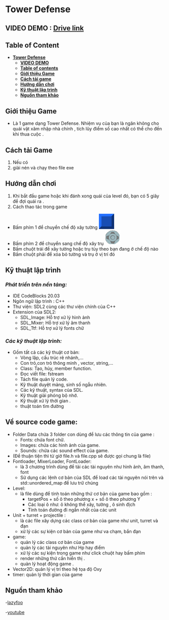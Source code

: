 # **Tower Defense**
## **VIDEO DEMO** : [Drive link](https://drive.google.com/file/d/1OFSKsEE1SBk7E3eio2TZ0CTekAB1_QS4/view?usp=drive_link)
## **Table of Content**
-   [**Tower Defense**](#tower-defense)
    - [**VIDEO DEMO**](#video-demo)    
    - [**Table of contents**](#table-of-contents)
    - [**Giới thiệu Game**](#giới-thiệu-game)
    - [**Cách tải game**](#cách-tải-game)
    - [**Hướng dẫn chơi**](#hướng-dẫn-chơi)
    - [**Kỹ thuật lập trình**](#kỹ-thuật-lập-trình)
    - [**Nguồn tham khảo**](#nguồn-tham-khảo)
    

## **Giới thiệu Game**
- Là 1 game dạng Tower Defense. Nhiệm vụ của bạn là ngăn không cho quái vật xâm nhập nhà chính , tích lũy điểm số cao 
nhất có thể cho đến khi thua cuộc .

## **Cách tải Game**
1. Nếu có 
2. giải nén và chạy theo file exe

## **Hướng dẫn chơi**
1. Khi bắt đầu game hoặc khi đánh xong quái của level đó, bạn có 5 giây để đợi quái ra .
2. Cách thao tác trong game 
 - Bấm phím 1 để chuyển chế độ xây tường    <img src= https://github.com/mingg23805/sdl2_game_UET_INT2215/blob/main/Data/Images/Tile%20Wall.bmp>
 - Bấm phím 2 để chuyển sang chế độ xây trụ  <img src=https://github.com/mingg23805/sdl2_game_UET_INT2215/blob/main/Data/Images/Turret%20Under.bmp>
 - Bấm chuột trái để xây tường hoặc trụ tùy theo bạn đang ở chế độ nào
 - Bấm chuột phải để xóa bỏ tường và trụ ở vị trí đó 

## **Kỹ thuật lập trình**
### ***Phát triển trên nền tảng:***
- IDE CodeBlocks 20.03
- Ngôn ngữ lập trình : C++
- Thư viện: SDL2 cùng các thư viện chính của C++
- Extension của SDL2:
    - SDL_Image: Hỗ trợ xử lý hình ảnh
    - SDL_Mixer: Hỗ trợ xử lý âm thanh
    - SDL_Ttf: Hỗ trợ xử lý fonts chữ
### ***Các kỹ thuật lập trình:***
- Gồm tất cả các kỹ thuật cơ bản:
    - Vòng lặp, cấu trúc rẽ nhánh,...
    - Con trỏ,con trỏ thông minh , vector, string,...
    - Class: Tạo, hủy, member function.
    - Đọc viết file: fstream
    - Tách file quản lý code.
    - Kỹ thuật duyệt mảng, sinh số ngẫu nhiên.
    - Các kỹ thuật, syntax của SDL.
    - Kỹ thuật giải phóng bộ nhớ.
    - Kỹ thuật xử lý thời gian .
    - thuật toán tìm đường 
  

## **Về source code game:**
- Folder Data chứa 3 folder con dùng để lưu các thông tin của game :
    - Fonts:  chứa font chữ.
    - Images: chứa các hình ảnh của game.
    - Sounds: chứa các sound effect của game.
- (Để thuận tiện thì từ giờ file.h và file.cpp sẽ được gọi chung là file)  
- Fontloader, MixerLoader, FontLoader:
  -  là 3 chương trình dùng để tải các tài nguyên như  hình ảnh, âm thanh, font 
   - Sử dụng các lệnh cơ bản của SDL để load các tài nguyên nói trên  và std::unordered_map để lưu trữ chúng
- Level:
  - là file dùng để tính toán những thứ cơ bản của game bao gồm :
     + targetPos + số ô theo phương x + số ô theo phương Y 
     + Các loại ô như: ô không thể xây, tường , ô sinh địch 
     + Tính toán đường đi ngắn nhất của các unit
 - Unit + turret + projectile : 
   - là các file xây dựng các class cơ bản của game như unit, turret và đạn 
   - xử lý các sự kiện cơ bản của game như va chạm, bắn đạn 
 - game:
    - quản lý các class cơ bản của game
    - quản lý các tài nguyên như Hp  hay điểm
    - xử lý các sự kiện trong game như click chuột hay bấm phím 
    - render những thứ cần hiển thị .    
    - quản lý hoạt động game .
  - Vector2D: quản lý vị trí theo hệ tọa độ Oxy 
  - timer: quản lý thời gian của game 
## **Nguồn tham khảo**  
 -[lazyfoo](https://lazyfoo.net/tutorials/SDL/)

 -[youtube](https://www.youtube.com/@funneractic)
